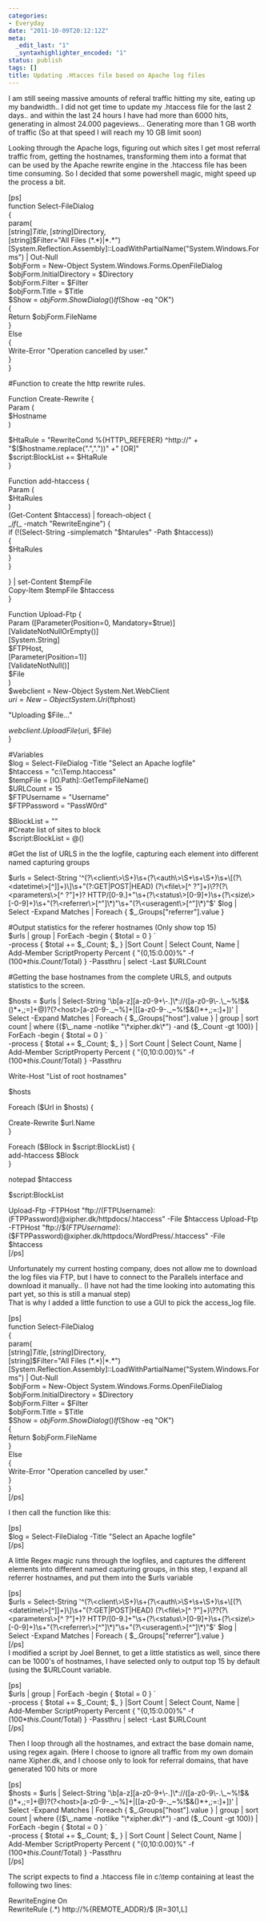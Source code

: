 ```yaml
---
categories:
- Everyday
date: "2011-10-09T20:12:12Z"
meta:
  _edit_last: "1"
  _syntaxhighlighter_encoded: "1"
status: publish
tags: []
title: Updating .Htacces file based on Apache log files
---
```

I am still seeing massive amounts of referal traffic hitting my site, eating up my bandwidth.. I did not get time to update my .htaccess file for the last 2 days.. and within the last 24 hours I have had more than 6000 hits, generating in almost 24.000 pageviews... Generating more than 1 GB worth of traffic (So at that speed I will reach my 10 GB limit soon)

Looking through the Apache logs, figuring out which sites I get most referral traffic from, getting the hostnames, transforming them into a format that can be used by the Apache rewrite engine in the .htaccess file has been time consuming. So I decided that some powershell magic, might speed up the process a bit.

[ps]  
function Select-FileDialog  
{  
 param(  
 [string]$Title,  
 [string]$Directory,  
 [string]$Filter="All Files (\*.\*)|\*.\*")  
 [System.Reflection.Assembly]::LoadWithPartialName("System.Windows.Forms") | Out-Null  
 $objForm = New-Object System.Windows.Forms.OpenFileDialog  
 $objForm.InitialDirectory = $Directory  
 $objForm.Filter = $Filter  
 $objForm.Title = $Title  
 $Show = $objForm.ShowDialog()  
 If ($Show -eq "OK")  
 {  
 Return $objForm.FileName  
 }  
 Else  
 {  
 Write-Error "Operation cancelled by user."  
 }  
}

#Function to create the http rewrite rules.

Function Create-Rewrite {  
 Param (  
 $Hostname  
 )

$HtaRule = "RewriteCond %{HTTP\_REFERER} ^http://" + "$($hostname.replace(".","\."))" +" [OR]"  
 $script:BlockList += $HtaRule  
}

Function add-htaccess {  
 Param (  
 $HtaRules  
 )  
 (Get-Content $htaccess) | foreach-object {  
 $\_  
 if ($\_ -match "RewriteEngine") {  
 if (!(Select-String -simplematch "$htarules" -Path $htaccess))  
 {  
 $HtaRules  
 }  
 }

} | set-Content $tempFile  
 Copy-Item $tempFile $htaccess  
}

Function Upload-Ftp {  
Param ([Parameter(Position=0, Mandatory=$true)]  
 [ValidateNotNullOrEmpty()]  
 [System.String]  
 $FTPHost,  
 [Parameter(Position=1)]  
 [ValidateNotNull()]  
 $File  
 )  
 $webclient = New-Object System.Net.WebClient  
 $uri = New-Object System.Uri($ftphost)

"Uploading $File..."

$webclient.UploadFile($uri, $File)  
 }

#Variables  
$log = Select-FileDialog -Title "Select an Apache logfile"  
$htaccess = "c:\Temp\.htaccess"  
$tempFile = [IO.Path]::GetTempFileName()  
$URLCount = 15  
$FTPUsername = "Username"  
$FTPPassword = "PassW0rd"

$BlockList = ""  
#Create list of sites to block  
$script:BlockList = @()

#Get the list of URLS in the the logfile, capturing each element into different named capturing groups

$urls = Select-String '^(?\<client\>\S+)\s+(?\<auth\>\S+\s+\S+)\s+\[(?\<datetime\>[^]]+)\]\s+"(?:GET|POST|HEAD) (?\<file\>[^ ?"]+)\??(?\<parameters\>[^ ?"]+)? HTTP/[0-9.]+"\s+(?\<status\>[0-9]+)\s+(?\<size\>[-0-9]+)\s+"(?\<referrer\>[^"]\*)"\s+"(?\<useragent\>[^"]\*)"$' $log |  
 Select -Expand Matches | Foreach { $\_.Groups["referrer"].value }

#Output statistics for the referer hostnames (Only show top 15)  
$urls | group | ForEach -begin { $total = 0 } `  
 -process { $total += $\_.Count; $\_ } |Sort Count | Select Count, Name |  
 Add-Member ScriptProperty Percent { "{0,15:0.00}%" -f (100\*$this.Count/$Total) } -Passthru | select -Last $URLCount

#Getting the base hostnames from the complete URLS, and outputs statistics to the screen.

$hosts = $urls | Select-String '\b[a-z][a-z0-9+\-.]\*://([a-z0-9\-.\_~%!$&()\*+,;=]+@)?(?\<host\>[a-z0-9\-.\_~%]+|\[[a-z0-9\-.\_~%!$&()\*+,;=:]+\])' |  
Select -Expand Matches | Foreach { $\_.Groups["host"].value } | group | sort count | where {($\_.name -notlike "\*xipher.dk\*") -and ($\_.Count -gt 100)} |  
 ForEach -begin { $total = 0 } `  
 -process { $total += $\_.Count; $\_ } | Sort Count | Select Count, Name |  
 Add-Member ScriptProperty Percent { "{0,10:0.00}%" -f (100\*$this.Count/$Total) } -Passthru

Write-Host "List of root hostnames"

$hosts

Foreach ($Url in $hosts) {

Create-Rewrite $url.Name  
}

Foreach ($Block in $script:BlockList) {  
add-htaccess $Block  
}

notepad $htaccess

$script:BlockList

Upload-Ftp -FTPHost "ftp://$($FTPUsername):$($FTPPassword)@xipher.dk/httpdocs/.htaccess" -File $htaccess  
Upload-Ftp -FTPHost "ftp://$($FTPUsername):$($FTPPassword)@xipher.dk/httpdocs/WordPress/.htaccess" -File $htaccess  
[/ps]

Unfortunately my current hosting company, does not allow me to download the log files via FTP, but I have to connect to the Parallels interface and download it manually.. (I have not had the time looking into automating this part yet, so this is still a manual step)  
That is why I added a little function to use a GUI to pick the access\_log file.

[ps]  
function Select-FileDialog  
{  
 param(  
 [string]$Title,  
 [string]$Directory,  
 [string]$Filter="All Files (\*.\*)|\*.\*")  
 [System.Reflection.Assembly]::LoadWithPartialName("System.Windows.Forms") | Out-Null  
 $objForm = New-Object System.Windows.Forms.OpenFileDialog  
 $objForm.InitialDirectory = $Directory  
 $objForm.Filter = $Filter  
 $objForm.Title = $Title  
 $Show = $objForm.ShowDialog()  
 If ($Show -eq "OK")  
 {  
 Return $objForm.FileName  
 }  
 Else  
 {  
 Write-Error "Operation cancelled by user."  
 }  
}  
[/ps]

I then call the function like this:

[ps]  
$log = Select-FileDialog -Title "Select an Apache logfile"  
[/ps]

A little Regex magic runs through the logfiles, and captures the different elements into different named capturing groups, in this step, I expand all referrer hostnames, and put them into the $urls variable

[ps]  
$urls = Select-String '^(?\<client\>\S+)\s+(?\<auth\>\S+\s+\S+)\s+\[(?\<datetime\>[^]]+)\]\s+"(?:GET|POST|HEAD) (?\<file\>[^ ?"]+)\??(?\<parameters\>[^ ?"]+)? HTTP/[0-9.]+"\s+(?\<status\>[0-9]+)\s+(?\<size\>[-0-9]+)\s+"(?\<referrer\>[^"]\*)"\s+"(?\<useragent\>[^"]\*)"$' $log |  
 Select -Expand Matches | Foreach { $\_.Groups["referrer"].value }  
[/ps]  
I modified a script by Joel Bennet, to get a little statistics as well, since there can be 1000's of hostnames, I have selected only to output top 15 by default (using the $URLCount variable.

[ps]  
$urls | group | ForEach -begin { $total = 0 } `  
 -process { $total += $\_.Count; $\_ } |Sort Count | Select Count, Name |  
 Add-Member ScriptProperty Percent { "{0,15:0.00}%" -f (100\*$this.Count/$Total) } -Passthru | select -Last $URLCount  
[/ps]

Then I loop through all the hostnames, and extract the base domain name, using regex again. (Here I choose to ignore all traffic from my own domain name Xipher.dk, and I choose only to look for referral domains, that have generated 100 hits or more

[ps]  
$hosts = $urls | Select-String '\b[a-z][a-z0-9+\-.]\*://([a-z0-9\-.\_~%!$&()\*+,;=]+@)?(?\<host\>[a-z0-9\-.\_~%]+|\[[a-z0-9\-.\_~%!$&()\*+,;=:]+\])' |  
Select -Expand Matches | Foreach { $\_.Groups["host"].value } | group | sort count | where {($\_.name -notlike "\*xipher.dk\*") -and ($\_.Count -gt 100)} |  
 ForEach -begin { $total = 0 } `  
 -process { $total += $\_.Count; $\_ } | Sort Count | Select Count, Name |  
 Add-Member ScriptProperty Percent { "{0,10:0.00}%" -f (100\*$this.Count/$Total) } -Passthru  
[/ps]

The script expects to find a .htaccess file in c:\temp containing at least the following two lines:

RewriteEngine On  
RewriteRule (.\*) http://%{REMOTE\_ADDR}/$ [R=301,L]

